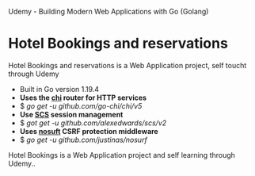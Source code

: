Udemy - Building Modern Web Applications with Go (Golang)

# Hotel Bookings and reservations

Hotel Bookings and reservations is a Web Application project, self toucht through Udemy

- Built in Go version 1.19.4
- <b>Uses the [chi](https://github.com/go-chi/chi/) router for HTTP services</b>
- $ <i>go get -u github.com/go-chi/chi/v5</i>
- <b>Use [SCS](https://github.com/alexedwards/scs/v2) session management</b>
- $ <i>got get -u github.com/alexedwards/scs/v2</i>
- <b>Uses [nosuft](https://github.com/justinas/nosurf) CSRF protection middleware</b>
- $ <i>go get -u github.com/justinas/nosurf</i>


Hotel Bookings is a Web Application project and self learning through Udemy..
